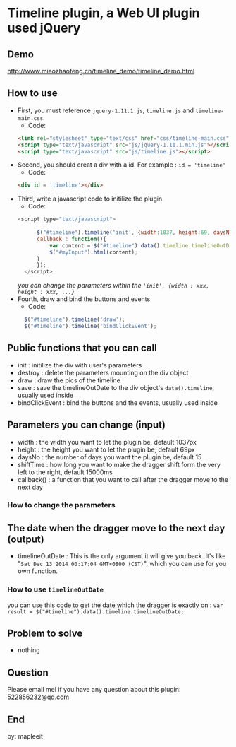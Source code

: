 # Timeline plugin, a Web UI plugin used jQuery

## Demo
http://www.miaozhaofeng.cn/timeline_demo/timeline_demo.html

## How to use
- First, you must reference `jquery-1.11.1.js`, `timeline.js` and `timeline-main.css`.
  - Code:  
  ```html
  <link rel="stylesheet" type="text/css" href="css/timeline-main.css">
  <script type="text/javascript" src="js/jquery-1.11.1.min.js"></script>
  <script type="text/javascript" src="js/timeline.js"></script>
  ```
- Second, you should creat a div with a id. For example : `id = 'timeline'` 
  - Code:
  ```html
  <div id = 'timeline'></div>
  ```
- Third, write a javascript code to initilize the plugin.  
  - Code:  
  ```javascript
  <script type="text/javascript">
		
		$("#timeline").timeline('init', {width:1037, height:69, daysNo : 15, 
		callback : function(){
			var content = $("#timeline").data().timeline.timelineOutDate;
			$("#myInput").html(content);
		}
		});
	</script>
  ```
  _you can change the parameters within the `'init', {width : xxx, height : xxx, ...}`_
- Fourth, draw and bind the buttons and events
  - Code:
  ```javascript
	$("#timeline").timeline('draw');
	$("#timeline").timeline('bindClickEvent');
	```
	
## Public functions that you can call
- init : initilize the div with user's parameters
- destroy : delete the parameters mounting on the div object
- draw : draw the pics of the timeline
- save : save the timelineOutDate to the div object's `data().timeline`, usually used inside
- bindClickEvent : bind the buttons and the events, usually used inside

## Parameters you can change (input)
- width : the width you want to let the plugin be, default 1037px
- height : the height you want to let the plugin be, default 69px
- daysNo : the number of days you want the plugin be, default 15
- shiftTime : how long you want to make the dragger shift form the very left to the right, default 15000ms
- callback() : a function that you want to call after the dragger move to the next day

### How to change the parameters


## The date when the dragger move to the next day (output)
- timelineOutDate : This is the only argument it will give you back. It's like "`Sat Dec 13 2014 00:17:04 GMT+0800 (CST)`", which you can use for you own function.

### How to use `timelineOutDate`
you can use this code to get the date which the dragger is exactly on :
`var result = $("#timeline").data().timeline.timelineOutDate;`

## Problem to solve 
- nothing

## Question
  Please email mel if you have any question about this plugin:
  522856232@qq.com
  
## End
by: mapleeit
